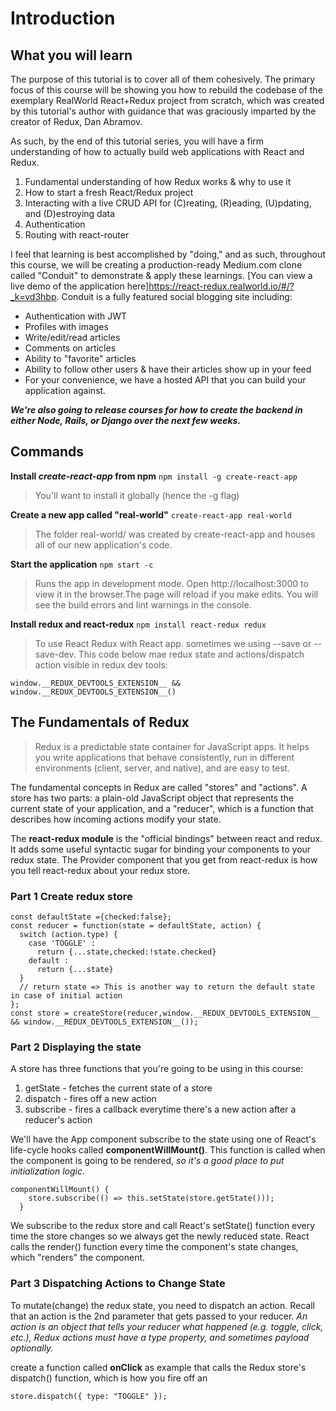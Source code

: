 # Introduction 
## What you will learn
The purpose of this tutorial is to cover all of them cohesively. The primary focus of this course will be showing you how to rebuild the codebase of the exemplary RealWorld React+Redux project from scratch, which was created by this tutorial's author with guidance that was graciously imparted by the creator of Redux, Dan Abramov.

As such, by the end of this tutorial series, you will have a firm understanding of how to actually build web applications with React and Redux. 

1. Fundamental understanding of how Redux works & why to use it
2. How to start a fresh React/Redux project
3. Interacting with a live CRUD API for (C)reating, (R)eading, (U)pdating, and (D)estroying data
4. Authentication
5. Routing with react-router

I feel that learning is best accomplished by "doing," and as such, throughout this course, we will be creating a production-ready Medium.com clone called "Conduit" to demonstrate & apply these learnings. [You can view a live demo of the application here]https://react-redux.realworld.io/#/?_k=vd3hbp. Conduit is a fully featured social blogging site including:

- Authentication with JWT
- Profiles with images
- Write/edit/read articles
- Comments on articles
- Ability to "favorite" articles
- Ability to follow other users & have their articles show up in your feed
- For your convenience, we have a hosted API that you can build your application against. 

***We're also going to release courses for how to create the backend in either Node, Rails, or Django over the next few weeks.***

## Commands
**Install *create-react-app* from npm**
`npm install -g create-react-app` 
> You'll want to install it globally (hence the -g flag)

**Create a new app called "real-world"**
`create-react-app real-world` 
> The folder real-world/ was created by create-react-app and houses all of our new application's code.

**Start the application**
`npm start -c` 
> Runs the app in development mode. Open http://localhost:3000 to view it in the browser.The page will reload if you make edits. You will see the build errors and lint warnings in the console.

**Install redux and react-redux**
`npm install react-redux redux` 
> To use React Redux with React app. sometimes we using --save or --save-dev. This code below mae redux state and actions/dispatch action visible in redux dev tools:

```
window.__REDUX_DEVTOOLS_EXTENSION__ && window.__REDUX_DEVTOOLS_EXTENSION__()

```

## The Fundamentals of Redux
> Redux is a predictable state container for JavaScript apps. It helps you write applications that behave consistently, run in different environments (client, server, and native), and are easy to test.

The fundamental concepts in Redux are called "stores" and "actions". A store has two parts: a plain-old JavaScript object that represents the current state of your application, and a "reducer", which is a function that describes how incoming actions modify your state.

The **react-redux module** is the "official bindings" between react and redux. It adds some useful syntactic sugar for binding your components to your redux state. The Provider component that you get from react-redux is how you tell react-redux about your redux store.
### Part 1 Create redux store
```
const defaultState ={checked:false};
const reducer = function(state = defaultState, action) {
  switch (action.type) {
    case 'TOGGLE' :
      return {...state,checked:!state.checked}
    default :
      return {...state}
  }
  // return state => This is another way to return the default state in case of initial action
};
const store = createStore(reducer,window.__REDUX_DEVTOOLS_EXTENSION__ && window.__REDUX_DEVTOOLS_EXTENSION__());

```
### Part 2 Displaying the state
A store has three functions that you're going to be using in this course:

1. getState - fetches the current state of a store
2. dispatch - fires off a new action
3. subscribe - fires a callback everytime there's a new action after a reducer's action

We'll have the App component subscribe to the state using one of React's life-cycle hooks called **componentWillMount()**. This function is called when the component is going to be rendered, *so it's a good place to put initialization logic*.
```
componentWillMount() {
    store.subscribe(() => this.setState(store.getState()));
  }

```
We subscribe to the redux store and call React's setState() function every time the store changes so we always get the newly reduced state. React calls the render() function every time the component's state changes, which "renders" the component.

### Part 3 Dispatching Actions to Change State
To mutate(change) the redux state, you need to dispatch an action. Recall that an action is the 2nd parameter that gets passed to your reducer. *An action is an object that tells your reducer what happened (e.g. toggle, click, etc.), Redux actions must have a type property, and sometimes payload optionally.*

create a function called **onClick** as example that calls the Redux store's dispatch() function, which is how you fire off an 
```
store.dispatch({ type: "TOGGLE" }); 
```
